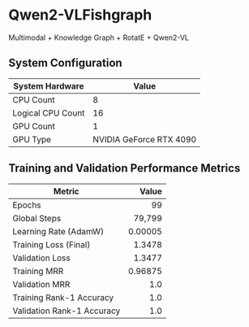 # Qwen2-VLFishgraph
Multimodal + Knowledge Graph + RotatE + Qwen2-VL

## System Configuration

| System Hardware    | Value                     |
|--------------------|--------------------------|
| CPU Count         | 8                          |
| Logical CPU Count | 16                         |
| GPU Count        | 1                          |
| GPU Type         | NVIDIA GeForce RTX 4090    |

## Training and Validation Performance Metrics

| Metric                      | Value   |
|-----------------------------|--------:|
| Epochs                      | 99      |
| Global Steps                | 79,799  |
| Learning Rate (AdamW)       | 0.00005 |
| Training Loss (Final)       | 1.3478  |
| Validation Loss             | 1.3477  |
| Training MRR                | 0.96875 |
| Validation MRR              | 1.0     |
| Training Rank-1 Accuracy    | 1.0     |
| Validation Rank-1 Accuracy  | 1.0     |
